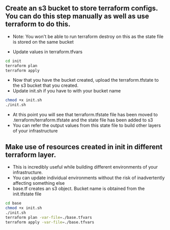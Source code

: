 ## Create an s3 bucket to store terraform configs. You can do this step manually as well as use terraform to do this.

- Note: You won't be able to run terraform destroy on this as the state file is stored on the same bucket

- Update values in terraform.tfvars

```sh
cd init
terraform plan
terraform apply

```
- Now that you have the bucket created, upload the terraform.tfstate to the s3 bucket that you created.
- Update init.sh if you have to with your bucket name

```sh
chmod +x init.sh
./init.sh
```

- At this point you will see that terraform.tfstate file has been moved to .terraform/terraform.tfstate and the state file has been added to s3
- You can refer the output values from this state file to build other layers of your infrastructure

## Make use of resources created in init in different terraform layer.

- This is incredibly useful while building different environments of your infrastructure.
- You can update individual environments without the risk of inadvertently affecting something else
- base.tf creates an s3 object. Bucket name is obtained from the init.tfstate file


```sh
cd base
chmod +x init.sh
./init.sh
terraform plan -var-file=./base.tfvars
terraform apply -var-file=./base.tfvars
```
